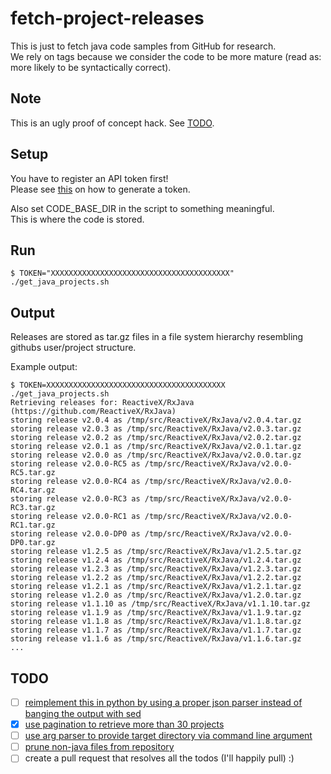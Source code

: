 # fetch-project-releases
This is just to fetch java code samples from GitHub for research.  
We rely on tags because we consider the code to be more mature (read as: more likely to be syntactically correct).

## Note
This is an ugly proof of concept hack. See [TODO](#todo).

## Setup
You have to register an API token first!  
Please see [this](https://help.github.com/articles/creating-an-access-token-for-command-line-use/) on how to generate a token.

Also set CODE_BASE_DIR in the script to something meaningful.  
This is where the code is stored.

## Run
`$ TOKEN="XXXXXXXXXXXXXXXXXXXXXXXXXXXXXXXXXXXXXXXX" ./get_java_projects.sh`

## Output
Releases are stored as tar.gz files in a file system hierarchy resembling githubs user/project structure.

Example output:
```
$ TOKEN=XXXXXXXXXXXXXXXXXXXXXXXXXXXXXXXXXXXXXXXX ./get_java_projects.sh
Retrieving releases for: ReactiveX/RxJava (https://github.com/ReactiveX/RxJava)
storing release v2.0.4 as /tmp/src/ReactiveX/RxJava/v2.0.4.tar.gz
storing release v2.0.3 as /tmp/src/ReactiveX/RxJava/v2.0.3.tar.gz
storing release v2.0.2 as /tmp/src/ReactiveX/RxJava/v2.0.2.tar.gz
storing release v2.0.1 as /tmp/src/ReactiveX/RxJava/v2.0.1.tar.gz
storing release v2.0.0 as /tmp/src/ReactiveX/RxJava/v2.0.0.tar.gz
storing release v2.0.0-RC5 as /tmp/src/ReactiveX/RxJava/v2.0.0-RC5.tar.gz
storing release v2.0.0-RC4 as /tmp/src/ReactiveX/RxJava/v2.0.0-RC4.tar.gz
storing release v2.0.0-RC3 as /tmp/src/ReactiveX/RxJava/v2.0.0-RC3.tar.gz
storing release v2.0.0-RC1 as /tmp/src/ReactiveX/RxJava/v2.0.0-RC1.tar.gz
storing release v2.0.0-DP0 as /tmp/src/ReactiveX/RxJava/v2.0.0-DP0.tar.gz
storing release v1.2.5 as /tmp/src/ReactiveX/RxJava/v1.2.5.tar.gz
storing release v1.2.4 as /tmp/src/ReactiveX/RxJava/v1.2.4.tar.gz
storing release v1.2.3 as /tmp/src/ReactiveX/RxJava/v1.2.3.tar.gz
storing release v1.2.2 as /tmp/src/ReactiveX/RxJava/v1.2.2.tar.gz
storing release v1.2.1 as /tmp/src/ReactiveX/RxJava/v1.2.1.tar.gz
storing release v1.2.0 as /tmp/src/ReactiveX/RxJava/v1.2.0.tar.gz
storing release v1.1.10 as /tmp/src/ReactiveX/RxJava/v1.1.10.tar.gz
storing release v1.1.9 as /tmp/src/ReactiveX/RxJava/v1.1.9.tar.gz
storing release v1.1.8 as /tmp/src/ReactiveX/RxJava/v1.1.8.tar.gz
storing release v1.1.7 as /tmp/src/ReactiveX/RxJava/v1.1.7.tar.gz
storing release v1.1.6 as /tmp/src/ReactiveX/RxJava/v1.1.6.tar.gz
...
```

## TODO
- [ ] [reimplement this in python by using a proper json parser instead of banging the output with sed](/../../issues/4)
- [x] [use pagination to retrieve more than 30 projects](/../../issues/1)
- [ ] [use arg parser to provide target directory via command line argument](/../../issues/2)
- [ ] [prune non-java files from repository](/../../issues/3)
- [ ] create a pull request that resolves all the todos (I'll happily pull) :)
